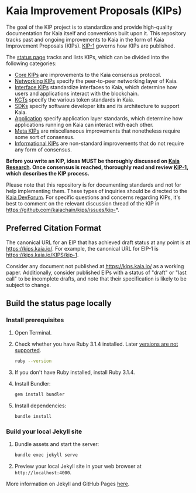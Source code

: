 # Kaia Improvement Proposals (KIPs)

The goal of the KIP project is to standardize and provide high-quality documentation for Kaia itself and conventions built upon it. This repository tracks past and ongoing improvements to Kaia in the form of Kaia Improvement Proposals (KIPs). [KIP-1](https://kips.kaia.io/KIPS/kip-1) governs how KIPs are published.

The [status page](https://kips.kaia.io/) tracks and lists KIPs, which can be divided into the following categories:

- [Core KIPs](https://kips.kaia.io/core) are improvements to the Kaia consensus protocol.
- [Networking KIPs](https://kips.kaia.io/networking) specify the peer-to-peer networking layer of Kaia.
- [Interface KIPs](https://kips.kaia.io/interface) standardize interfaces to Kaia, which determine how users and applications interact with the blockchain.
- [KCTs](https://kips.kaia.io/kct) specify the various token standards in Kaia.
- [SDKs](https://kips.kaia.io/sdk) specify software developer kits and its architecture to support Kaia.
- [Application](https://kips.kaia.io/application) specify application layer standards, which determine how applications running on Kaia can interact with each other.
- [Meta KIPs](https://kips.kaia.io/meta) are miscellaneous improvements that nonetheless require some sort of consensus.
- [Informational KIPs](https://kips.kaia.org/informational) are non-standard improvements that do not require any form of consensus.

**Before you write an KIP, ideas MUST be thoroughly discussed on [Kaia Research](https://devforum.kaia.io/c/english/kips-research). Once consensus is reached, thoroughly read and review [KIP-1](https://kips.kaia.io/KIPS/kip-1), which describes the KIP process.**

Please note that this repository is for documenting standards and not for help implementing them. These types of inquiries should be directed to the [Kaia DevForum](https://devforum.kaia.io/c/english/kips-questions). For specific questions and concerns regarding KIPs, it's best to comment on the relevant discussion thread of the KIP in https://github.com/kaiachain/kips/issues/kip-*.

## Preferred Citation Format

The canonical URL for an EIP that has achieved draft status at any point is at <https://kips.kaia.io/>. For example, the canonical URL for EIP-1 is <https://kips.kaia.io/KIPS/kip-1>.

Consider any document not published at <https://kips.kaia.io/> as a working paper. Additionally, consider published EIPs with a status of "draft" or "last call" to be incomplete drafts, and note that their specification is likely to be subject to change.

## Build the status page locally

### Install prerequisites

1. Open Terminal.

2. Check whether you have Ruby 3.1.4 installed. Later [versions are not supported](https://stackoverflow.com/questions/14351272/undefined-method-exists-for-fileclass-nomethoderror).

   ```sh
   ruby --version
   ```

3. If you don't have Ruby installed, install Ruby 3.1.4.

4. Install Bundler:

   ```sh
   gem install bundler
   ```

5. Install dependencies:

   ```sh
   bundle install
   ```

### Build your local Jekyll site

1. Bundle assets and start the server:

   ```sh
   bundle exec jekyll serve
   ```

2. Preview your local Jekyll site in your web browser at `http://localhost:4000`.

More information on Jekyll and GitHub Pages [here](https://docs.github.com/en/enterprise/2.14/user/articles/setting-up-your-github-pages-site-locally-with-jekyll).